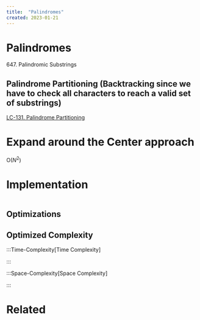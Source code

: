 ```yaml
---
title:  "Palindromes"
created: 2023-01-21
---
```





# Palindromes

647. Palindromic Substrings

## Palindrome Partitioning (Backtracking since we have to check all characters to reach a valid set of substrings)
[LC-131. Palindrome Partitioning](</docs/Some Leetcode Questions/LC-131. Palindrome Partitioning.md>)
# Expand around the Center approach
O($N^2$)

# Implementation

```python

```

## Optimizations

## Optimized Complexity

:::Time-Complexity[Time Complexity] 


:::

:::Space-Complexity[Space Complexity] 


:::



# Related
